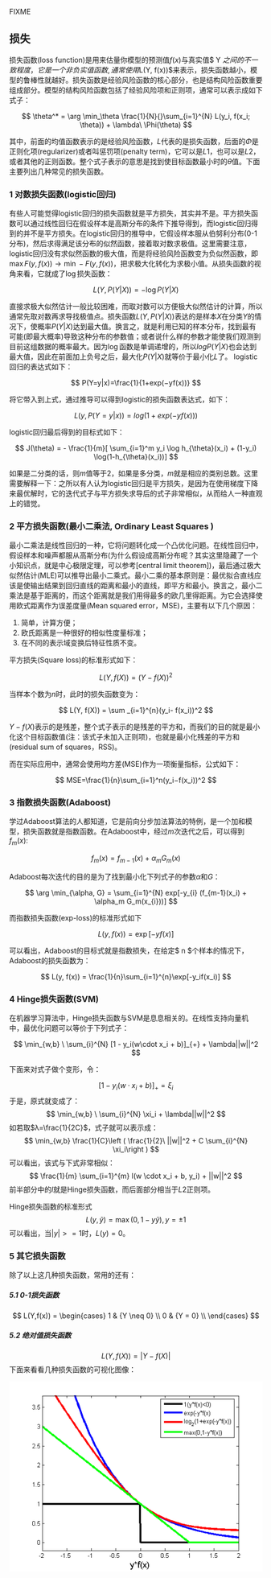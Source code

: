 FIXME

## 损失

损失函数(loss function)是用来估量你模型的预测值$f(x)$与真实值$ Y $之间的不一致程度，它是一个非负实值函数,通常使用$L(Y, f(x))$来表示，损失函数越小，模型的鲁棒性就越好。损失函数是经验风险函数的核心部分，也是结构风险函数重要组成部分。模型的结构风险函数包括了经验风险项和正则项，通常可以表示成如下式子：

$$
\theta^* = \arg \min_\theta \frac{1}{N}{}\sum_{i=1}^{N} L(y_i, f(x_i; \theta)) + \lambda\ \Phi(\theta)
$$

其中，前面的均值函数表示的是经验风险函数，$L$代表的是损失函数，后面的$\Phi$是正则化项(regularizer)或者叫惩罚项(penalty term)，它可以是$L1$，也可以是$L2$，或者其他的正则函数。整个式子表示的意思是找到使目标函数最小时的$\theta$值。下面主要列出几种常见的损失函数。

### 1 对数损失函数(logistic回归)

有些人可能觉得logistic回归的损失函数就是平方损失，其实并不是。平方损失函数可以通过线性回归在假设样本是高斯分布的条件下推导得到，而logistic回归得到的并不是平方损失。在logistic回归的推导中，它假设样本服从伯努利分布(0-1分布)，然后求得满足该分布的似然函数，接着取对数求极值。这里需要注意，logistic回归没有求似然函数的极大值，而是将经验风险函数变为负似然函数，即$\mathop{max} F(y,f(x))\rightarrow\mathop{min}-F(y,f(x))$，把求极大化转化为求极小值。从损失函数的视角来看，它就成了$\mathop{log}$损失函数：

$$
L(Y,P(Y|X))=−\mathop{log} P(Y|X)
$$

直接求极大似然估计一般比较困难，而取对数可以方便极大似然估计的计算，所以通常先取对数再求导找极值点。损失函数$L(Y, P(Y|X))$表达的是样本$X$在分类$Y$的情况下，使概率$P(Y|X)$达到最大值。换言之，就是利用已知的样本分布，找到最有可能(即最大概率)导致这种分布的参数值；或者说什么样的参数才能使我们观测到目前这组数据的概率最大。因为$\mathop{log}$函数是单调递增的，所以$logP(Y|X)$也会达到最大值，因此在前面加上负号之后，最大化$P(Y|X)$就等价于最小化$L$了。
logistic回归的表达式如下：

$$
P(Y=y|x)=\frac{1}{1+exp(−yf(x))}
$$

将它带入到上式，通过推导可以得到logistic的损失函数表达式，如下：

$$
L(y,P(Y=y|x))=log(1+exp(−yf(x)))
$$

logistic回归最后得到的目标式如下：

$$
J(\theta) = - \frac{1}{m}[ \sum_{i=1}^m y_i \log h_{\theta}(x_i) + (1-y_i) \log(1-h_{\theta}(x_i))]
$$

如果是二分类的话，则$m$值等于$2$，如果是多分类，$m$就是相应的类别总数。这里需要解释一下：之所以有人认为logistic回归是平方损失，是因为在使用梯度下降来最优解时，它的迭代式子与平方损失求导后的式子非常相似，从而给人一种直观上的错觉。

### 2 平方损失函数(最小二乘法, Ordinary Least Squares )

最小二乘法是线性回归的一种，它将问题转化成一个凸优化问题。在线性回归中，假设样本和噪声都服从高斯分布(为什么假设成高斯分布呢？其实这里隐藏了一个小知识点，就是中心极限定理，可以参考[central limit theorem])，最后通过极大似然估计(MLE)可以推导出最小二乘式。最小二乘的基本原则是：最优拟合直线应该是使输出结果到回归直线的距离和最小的直线，即平方和最小。换言之，最小二乘法是基于距离的，而这个距离就是我们用得最多的欧几里得距离。为它会选择使用欧式距离作为误差度量(Mean squared error，MSE)，主要有以下几个原因：

1. 简单，计算方便；
2. 欧氏距离是一种很好的相似性度量标准；
3. 在不同的表示域变换后特征性质不变。

平方损失(Square loss)的标准形式如下：

$$
L(Y,f(X))=(Y−f(X))^2
$$

当样本个数为$n$时，此时的损失函数变为：

$$
L(Y, f(X)) = \sum _{i=1}^{n}(y_i- f(x_i))^2
$$

$Y-f(X)$表示的是残差，整个式子表示的是残差的平方和，而我们的目的就是最小化这个目标函数值(注：该式子未加入正则项)，也就是最小化残差的平方和(residual sum of squares，RSS)。

 而在实际应用中，通常会使用均方差(MSE)作为一项衡量指标，公式如下：

$$
MSE=\frac{1}{n}\sum_{i=1}^n(y_i−f(x_i))^2
$$

### 3 指数损失函数(Adaboost)

学过Adaboost算法的人都知道，它是前向分步加法算法的特例，是一个加和模型，损失函数就是指数函数。在Adaboost中，经过$m$次迭代之后，可以得到$f_m(x)$:

$$
f_m (x) = f_{m-1}(x) + \alpha_m G_m(x)
$$

Adaboost每次迭代的目的是为了找到最小化下列式子的参数$\alpha$和$G$：

$$
\arg \min_{\alpha, G} = \sum_{i=1}^{N} exp[-y_{i} (f_{m-1}(x_i) + \alpha_m G_m(x_{i}))]
$$

而指数损失函数(exp-loss)的标准形式如下

$$
L(y, f(x)) = \exp[-yf(x)]
$$

可以看出，Adaboost的目标式就是指数损失，在给定$ n $个样本的情况下，Adaboost的损失函数为：

$$
L(y, f(x)) = \frac{1}{n}\sum_{i=1}^{n}\exp[-y_if(x_i)]
$$

### 4 Hinge损失函数(SVM)

在机器学习算法中，Hinge损失函数与SVM是息息相关的。在线性支持向量机中，最优化问题可以等价于下列式子：

$$
\min_{w,b} \ \sum_{i}^{N} [1 - y_i(w\cdot x_i + b)]_{+} + \lambda||w||^2
$$

下面来对式子做个变形，令：

$$
[1 - y_i(w\cdot x_i + b)]_{+} = \xi_{i}
$$
于是，原式就变成了：
$$
\min_{w,b} \ \sum_{i}^{N} \xi_i + \lambda||w||^2
$$
如若取$λ=\frac{1}{2C}$，式子就可以表示成：
$$
\min_{w,b} \frac{1}{C}\left ( \frac{1}{2}\ ||w||^2 + C \sum_{i}^{N} \xi_i\right )
$$
可以看出，该式与下式非常相似：
$$
\frac{1}{m} \sum_{i=1}^{m} l(w \cdot x_i + b, y_i) + ||w||^2  
$$
前半部分中的$l$就是Hinge损失函数，而后面部分相当于$L2$正则项。

Hinge损失函数的标准形式
$$
L(y,\tilde{y})=\mathop{max}(0,1−y\tilde{y}),y=±1
$$
可以看出，当$|y|>=1$时，$L(y)=0$。

### 5 其它损失函数

除了以上这几种损失函数，常用的还有：

##### 5.1 0-1损失函数
$$
L(Y,f(x)) = \begin{cases} 1 & {Y \neq 0} \\ 0 & {Y = 0} \\ \end{cases}
$$
##### 5.2 绝对值损失函数
$$
L(Y,f(X))=|Y-f(X)|
$$
下面来看看几种损失函数的可视化图像：

![201-ml-basics-02](201-ml-basics/201-ml-basics-02.png)
